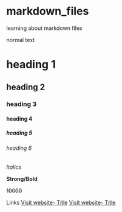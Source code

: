 # markdown_files
learning about markdown files

normal text

# heading 1
## heading 2
### heading 3
#### heading 4
##### heading 5
###### heading 6

_Italics_

**Strong/Bold**

~~10000~~

Links
[Visit website- Title](https://learncodeonline.in)
[Visit website- Title](https://learncodeonline.in "LCO this text will appear while hovering mouse on this link")
